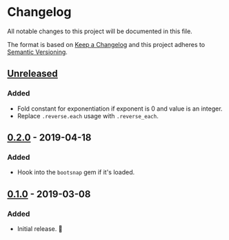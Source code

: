# Changelog

All notable changes to this project will be documented in this file.

The format is based on [Keep a Changelog](http://keepachangelog.com/en/1.0.0/) and this project adheres to [Semantic Versioning](http://semver.org/spec/v2.0.0.html).

## [Unreleased]
### Added
- Fold constant for exponentiation if exponent is 0 and value is an integer.
- Replace `.reverse.each` usage with `.reverse_each`.

## [0.2.0] - 2019-04-18
### Added
- Hook into the `bootsnap` gem if it's loaded.

## [0.1.0] - 2019-03-08
### Added
- Initial release. 🎉

[Unreleased]: https://github.com/kddeisz/preval/compare/v0.2.0...HEAD
[0.2.0]: https://github.com/kddeisz/preval/compare/v0.1.0...v0.2.0
[0.1.0]: https://github.com/kddeisz/preval/compare/49c899...v0.1.0
